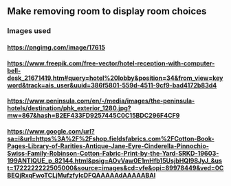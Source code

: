 ## Make removing room to display room choices

### Images used

#### https://pngimg.com/image/17615

#### https://www.freepik.com/free-vector/hotel-reception-with-computer-bell-desk_21671419.htm#query=hotel%20lobby&position=34&from_view=keyword&track=ais_user&uuid=386f5801-559d-4511-9cf9-bad4172b83d4

#### https://www.peninsula.com/en/-/media/images/the-peninsula-hotels/destination/phk_exterior_1280.jpg?mw=867&hash=B2EF433FD9257445C0C15BDC296F4CF9

#### https://www.google.com/url?sa=i&url=https%3A%2F%2Fshop.fieldsfabrics.com%2FCotton-Book-Pages-Library-of-Rarities-Antique-Jane-Eyre-Cinderella-Pinnochio-Swiss-Family-Robinson-Cotton-Fabric-Print-by-the-Yard-SRKD-19603-199ANTIQUE_p_82144.html&psig=AOvVaw0E1mHfb15UsjbHQI98JyJ_&ust=1722222222505000&source=images&cd=vfe&opi=89978449&ved=0CBEQjRxqFwoTCLjMufzfyIcDFQAAAAAdAAAAABAl
